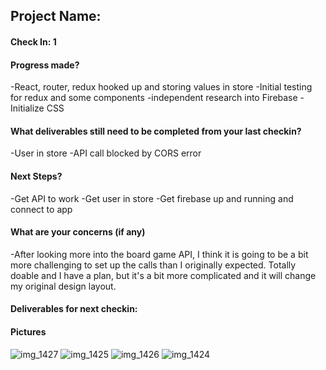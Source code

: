 ## Project Name:

#### Check In: 1

#### Progress made?
-React, router, redux hooked up and storing values in store
-Initial testing for redux and some components
-independent research into Firebase
-Initialize CSS

#### What deliverables still need to be completed from your last checkin?
-User in store
-API call blocked by CORS error

#### Next Steps?
-Get API to work
-Get user in store
-Get firebase up and running and connect to app

#### What are your concerns (if any)
-After looking more into the board game API, I think it is going to be a bit more challenging to set up the calls than I originally expected. Totally doable and I have a plan, but it's a bit more complicated and it will change my original design layout.

#### Deliverables for next checkin:



#### Pictures
![img_1427](https://user-images.githubusercontent.com/28467245/36265239-0a6d070e-122c-11e8-91b8-1aedd0d7c43e.JPG)
![img_1425](https://user-images.githubusercontent.com/28467245/36265252-0ecd153c-122c-11e8-9602-52d2205fb745.JPG)
![img_1426](https://user-images.githubusercontent.com/28467245/36265253-0ee2f3de-122c-11e8-90c3-03dea8168037.JPG)
![img_1424](https://user-images.githubusercontent.com/28467245/36265254-0f1d5d62-122c-11e8-8eac-59ef9c277fc4.JPG)
